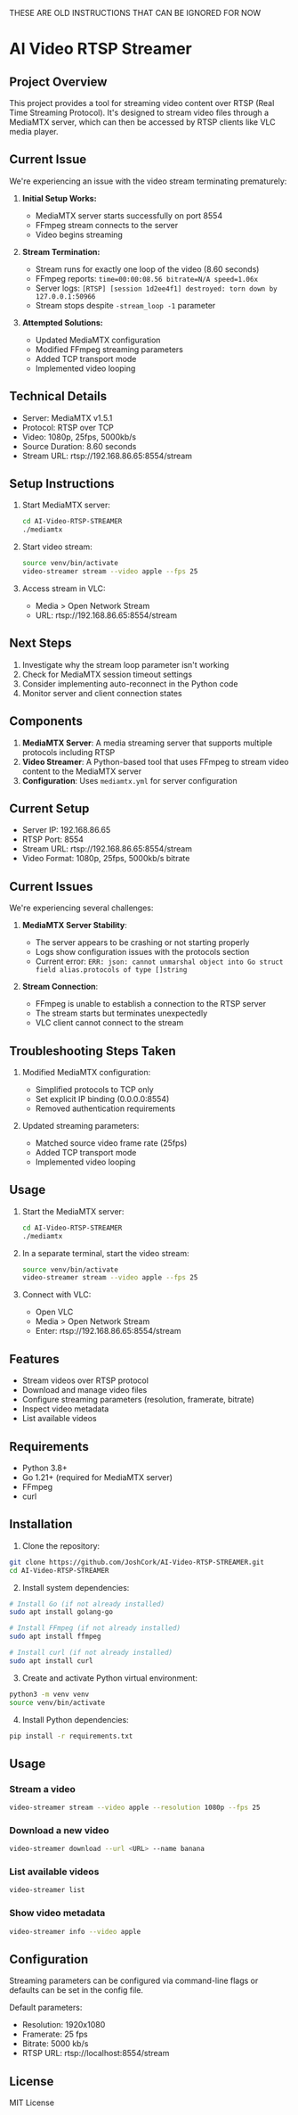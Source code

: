 THESE ARE OLD INSTRUCTIONS THAT CAN BE IGNORED FOR NOW

# AI Video RTSP Streamer

## Project Overview
This project provides a tool for streaming video content over RTSP (Real Time Streaming Protocol). It's designed to stream video files through a MediaMTX server, which can then be accessed by RTSP clients like VLC media player.

## Current Issue
We're experiencing an issue with the video stream terminating prematurely:

1. **Initial Setup Works:**
   - MediaMTX server starts successfully on port 8554
   - FFmpeg stream connects to the server
   - Video begins streaming

2. **Stream Termination:**
   - Stream runs for exactly one loop of the video (8.60 seconds)
   - FFmpeg reports: `time=00:00:08.56 bitrate=N/A speed=1.06x`
   - Server logs: `[RTSP] [session 1d2ee4f1] destroyed: torn down by 127.0.0.1:50966`
   - Stream stops despite `-stream_loop -1` parameter

3. **Attempted Solutions:**
   - Updated MediaMTX configuration
   - Modified FFmpeg streaming parameters
   - Added TCP transport mode
   - Implemented video looping

## Technical Details
- Server: MediaMTX v1.5.1
- Protocol: RTSP over TCP
- Video: 1080p, 25fps, 5000kb/s
- Source Duration: 8.60 seconds
- Stream URL: rtsp://192.168.86.65:8554/stream

## Setup Instructions
1. Start MediaMTX server:
   ```bash
   cd AI-Video-RTSP-STREAMER
   ./mediamtx
   ```

2. Start video stream:
   ```bash
   source venv/bin/activate
   video-streamer stream --video apple --fps 25
   ```

3. Access stream in VLC:
   - Media > Open Network Stream
   - URL: rtsp://192.168.86.65:8554/stream

## Next Steps
1. Investigate why the stream loop parameter isn't working
2. Check for MediaMTX session timeout settings
3. Consider implementing auto-reconnect in the Python code
4. Monitor server and client connection states

## Components
1. **MediaMTX Server**: A media streaming server that supports multiple protocols including RTSP
2. **Video Streamer**: A Python-based tool that uses FFmpeg to stream video content to the MediaMTX server
3. **Configuration**: Uses `mediamtx.yml` for server configuration

## Current Setup
- Server IP: 192.168.86.65
- RTSP Port: 8554
- Stream URL: rtsp://192.168.86.65:8554/stream
- Video Format: 1080p, 25fps, 5000kb/s bitrate

## Current Issues
We're experiencing several challenges:

1. **MediaMTX Server Stability**:
   - The server appears to be crashing or not starting properly
   - Logs show configuration issues with the protocols section
   - Current error: `ERR: json: cannot unmarshal object into Go struct field alias.protocols of type []string`

2. **Stream Connection**:
   - FFmpeg is unable to establish a connection to the RTSP server
   - The stream starts but terminates unexpectedly
   - VLC client cannot connect to the stream

## Troubleshooting Steps Taken
1. Modified MediaMTX configuration:
   - Simplified protocols to TCP only
   - Set explicit IP binding (0.0.0.0:8554)
   - Removed authentication requirements

2. Updated streaming parameters:
   - Matched source video frame rate (25fps)
   - Added TCP transport mode
   - Implemented video looping

## Usage
1. Start the MediaMTX server:
   ```bash
   cd AI-Video-RTSP-STREAMER
   ./mediamtx
   ```

2. In a separate terminal, start the video stream:
   ```bash
   source venv/bin/activate
   video-streamer stream --video apple --fps 25
   ```

3. Connect with VLC:
   - Open VLC
   - Media > Open Network Stream
   - Enter: rtsp://192.168.86.65:8554/stream

## Features

- Stream videos over RTSP protocol
- Download and manage video files
- Configure streaming parameters (resolution, framerate, bitrate)
- Inspect video metadata
- List available videos

## Requirements

- Python 3.8+
- Go 1.21+ (required for MediaMTX server)
- FFmpeg
- curl

## Installation

1. Clone the repository:
```bash
git clone https://github.com/JoshCork/AI-Video-RTSP-STREAMER.git
cd AI-Video-RTSP-STREAMER
```

2. Install system dependencies:
```bash
# Install Go (if not already installed)
sudo apt install golang-go

# Install FFmpeg (if not already installed)
sudo apt install ffmpeg

# Install curl (if not already installed)
sudo apt install curl
```

3. Create and activate Python virtual environment:
```bash
python3 -m venv venv
source venv/bin/activate
```

4. Install Python dependencies:
```bash
pip install -r requirements.txt
```

## Usage

### Stream a video
```bash
video-streamer stream --video apple --resolution 1080p --fps 25
```

### Download a new video
```bash
video-streamer download --url <URL> --name banana
```

### List available videos
```bash
video-streamer list
```

### Show video metadata
```bash
video-streamer info --video apple
```

## Configuration

Streaming parameters can be configured via command-line flags or defaults can be set in the config file.

Default parameters:
- Resolution: 1920x1080
- Framerate: 25 fps
- Bitrate: 5000 kb/s
- RTSP URL: rtsp://localhost:8554/stream

## License

MIT License
